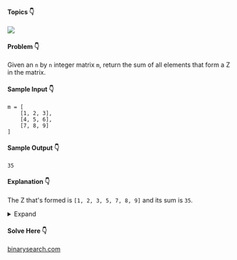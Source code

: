 #### Topics :point_down:
![](https://img.shields.io/badge/-array-wheat) 

#### Problem :point_down:
Given an `n` by `n` integer matrix `m`, return the sum of all elements that form a Z in the matrix.
#### Sample Input :point_down:
```
m = [
    [1, 2, 3],
    [4, 5, 6],
    [7, 8, 9]
]
```
#### Sample Output :point_down:
```
35
```
#### Explanation :point_down:
The Z that's formed is `[1, 2, 3, 5, 7, 8, 9]` and its sum is `35`.
<details>
<summary>Expand</summary>

#### Python :point_down:
```py
def solve(m):
    n = len(m)

    if n == 1:
        return m[0][0]

    s = sum(m[0]) + sum(m[-1])

    i = 1
    j = n-2
    while (i < n-1 and j > 0):
        s += m[i][j]
        i += 1
        j -= 1

    return s
```  
#### Time Complexity :point_down:
```
O(n)
```
#### Space Complexity :point_down:
```
O(1)
```
</details>

#### Solve Here :point_down:
[binarysearch.com](https://binarysearch.com/problems/Z-Sum)
